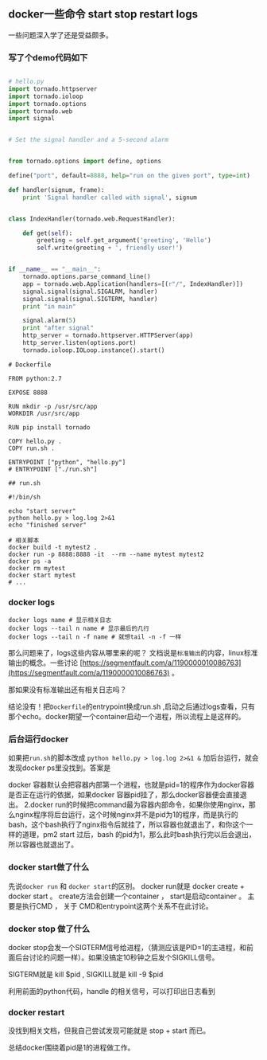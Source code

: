 ## docker一些命令 start stop restart logs

一些问题深入学了还是受益颇多。

### 写了个demo代码如下

```python

# hello.py
import tornado.httpserver
import tornado.ioloop
import tornado.options
import tornado.web
import signal


# Set the signal handler and a 5-second alarm


from tornado.options import define, options

define("port", default=8888, help="run on the given port", type=int)

def handler(signum, frame):
    print 'Signal handler called with signal', signum


class IndexHandler(tornado.web.RequestHandler):

    def get(self):
        greeting = self.get_argument('greeting', 'Hello')
        self.write(greeting + ', friendly user!')


if __name__ == "__main__":
    tornado.options.parse_command_line()
    app = tornado.web.Application(handlers=[(r"/", IndexHandler)])
    signal.signal(signal.SIGALRM, handler)
    signal.signal(signal.SIGTERM, handler)
    print "in main"

    signal.alarm(5)
    print "after signal"
    http_server = tornado.httpserver.HTTPServer(app)
    http_server.listen(options.port)
    tornado.ioloop.IOLoop.instance().start()
```


```
# Dockerfile

FROM python:2.7

EXPOSE 8888

RUN mkdir -p /usr/src/app
WORKDIR /usr/src/app

RUN pip install tornado

COPY hello.py .
COPY run.sh .

ENTRYPOINT ["python", "hello.py"]
# ENTRYPOINT ["./run.sh"]
```

```
## run.sh

#!/bin/sh

echo "start server"
python hello.py > log.log 2>&1
echo "finished server"
```

```
# 相关脚本
docker build -t mytest2 .
docker run -p 8888:8888 -it  --rm --name mytest mytest2
docker ps -a  
docker rm mytest
docker start mytest
# ...

```


### docker logs

```
docker logs name # 显示相关日志
docker logs --tail n name # 显示最后的几行
docker logs --tail n -f name # 就想tail -n -f 一样
```

那么问题来了，logs这些内容从哪里来的呢？ 文档说是`标准输出`的内容，linux标准输出的概念。一些讨论 [https://segmentfault.com/a/1190000010086763](https://segmentfault.com/a/1190000010086763) 。

那如果没有标准输出还有相关日志吗？

结论没有！把`Dockerfile`的entrypoint换成run.sh ,启动之后通过logs查看，只有那个echo。docker期望一个container启动一个进程，所以流程上是这样的。

### 后台运行docker

如果把`run.sh`的脚本改成 `python hello.py > log.log 2>&1 &` 加后台运行，就会发现docker ps里没找到。答案是

docker 容器默认会把容器内部第一个进程，也就是pid=1的程序作为docker容器是否正在运行的依据，如果docker 容器pid挂了，那么docker容器便会直接退出。
2.docker run的时候把command最为容器内部命令，如果你使用nginx，那么nginx程序将后台运行，这个时候nginx并不是pid为1的程序，而是执行的bash，这个bash执行了nginx指令后就挂了，所以容器也就退出了，和你这个一样的道理，pm2 start 过后，bash 的pid为1，那么此时bash执行完以后会退出，所以容器也就退出了。


### docker start做了什么

先说`docker run` 和 `docker start`的区别。 docker run就是 docker create +  docker start 。 create方法会创建一个container ， start是启动container 。 主要是执行CMD ， 关于 CMD和entrypoint这两个关系不在此讨论。

### docker stop 做了什么

docker stop会发一个SIGTERM信号给进程，（猜测应该是PID=1的主进程，和前面后台讨论的问题一样）。如果没搞定10秒钟之后发个SIGKILL信号。

SIGTERM就是 kill $pid , SIGKILL就是 kill -9 $pid

利用前面的python代码，handle 的相关信号，可以打印出日志看到


### docker restart 

没找到相关文档，但我自己尝试发现可能就是 stop + start 而已。

总结docker围绕着pid是1的进程做工作。

